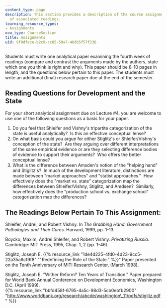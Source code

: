 ```yaml
---
content_type: page
description: This section provides a description of the course assignments and a list
  of associated readings.
learning_resource_types:
- Assignments
ocw_type: CourseSection
title: Assignments
uid: 9f8dfece-b2c9-cc85-59a7-46db5f57f236
---
```


Students must write one analytical paper examining the fourth week of readings (compare and contrast the arguments made by the authors, state which one you think is right and why). This paper should be 8-10 pages in length, and the questions below pertain to this paper. The students must write an additional (final) research paper due at the end of the semester.

Reading Questions for Development and the State
-----------------------------------------------

For your short analytical assignment due on Lecture #4, you are welcome to use one of the following questions as a basis for your paper.

1.  Do you feel that Shleifer and Vishny's tripartite categorization of the state is useful analytically?  Is this an effective conceptual lense?
2.  On what basis could you argue for either Stiglitz's or Shleifer/Vishny's conception of the state?  Are they arguing over different interpretations of the same empirical evidence or are they selecting difference bodies of evidence to support their arguments?  Who offers the better conceptual lense?
3.  What is the difference between Amsden's notion of the "helping hand" and Stiglitz's?  In much of the development literature, distinctions are made between "market approaches" and "statist approaches."  How effectively does the "market vs. state" categorization map the differences between Shleifer/Vishny, Stiglitz, and Amdsen?  Similarly, how effectively does the "production school vs. exchange school" categorization map the differences?

The Readings Below Pertain To This Assignment:
----------------------------------------------

Shleifer, Andrei, and Robert Vishny. In _The Grabbing Hand: Government Pathologies and Their Cures._ Harvard, 1999, pp. 1-13.

Boycko, Maxim, Andrei Shleifer, and Robert Vishny. _Privatizing Russia._ Cambridge: MIT Press, 1995, Chap. 1, 2 (pp. 1-46).

Stiglitz, Joseph E. {{% resource_link "1de4d225-4fd0-4d23-9cc5-22a35a6cf9f8" "\"Redefining the Role of the State." %}}" Paper presented on the Tenth Anniversary of MITI Research Center, (March 1998).

Stiglitz, Joseph E. "Wither Reform? Ten Years of Transition." Paper prepared for World Bank Annual Conference on Development Economics, Washington D.C. (April 1999).  
{{% resource_link "bbfd458f-6795-4a5c-98d3-5cb0ebfb2900" "http://www.worldbank.org/research/abcde/washington\_11/pdfs/stiglitz.pdf" %}}